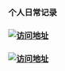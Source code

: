 ### 个人日常记录

<h3>
    <a href="https://sg996.github.io/" target="_blank">
    <img src="https://img.shields.io/badge/GitHub%20%E5%9C%B0%E5%9D%80-https%3A%2F%2Fsg996.github.io%2F-brightgreen" alt="访问地址"/>
    </a>
</h3>
<h3>
    <a href="https://sg996.gitee.io/" target="_blank">
    <img src="https://img.shields.io/badge/Gitee%20%E5%9C%B0%E5%9D%80-https%3A%2F%2Fsg996.gitee.io%2F-brightgreen" alt="访问地址"/>
    </a>
</h3>
